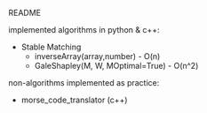 README

implemented algorithms in python & c++:
* Stable Matching
  * inverseArray(array,number) - O(n)
  * GaleShapley(M, W, MOptimal=True) - O(n^2)

non-algorithms implemented as practice:
* morse_code_translator (c++)